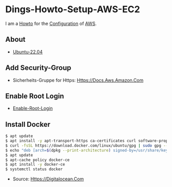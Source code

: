 # Dings-Howto-Setup-AWS-EC2

I am a [Howto](700022.md) for the [Configuration](9000011.md) of [AWS](240000045.md).

## About

- [Ubuntu-22.04](9100007.md)

## Add Security-Group

- Sicherheits-Gruppe for Https: [Https://Docs.Aws.Amazon.Com](https://docs.aws.amazon.com/de_de/cloudhsm/latest/userguide/ssl-offload-enable-traffic-and-verify-certificate.html)

## Enable Root Login

- [Enable-Root-Login](1971092010.md)

## Install Docker

```bash
$ apt update
$ apt install -y apt-transport-https ca-certificates curl software-properties-common
$ curl -fsSL https://download.docker.com/linux/ubuntu/gpg | sudo gpg --dearmor -o /usr/share/keyrings/docker-archive-keyring.gpg
$ echo "deb [arch=$(dpkg --print-architecture) signed-by=/usr/share/keyrings/docker-archive-keyring.gpg] https://download.docker.com/linux/ubuntu $(lsb_release -cs) stable" | sudo tee /etc/apt/sources.list.d/docker.list > /dev/null
$ apt update
$ apt-cache policy docker-ce
$ apt install -y docker-ce
$ systemctl status docker
```

- Source: [Https://Digitalocean.Com](https://digitalocean.com/community/tutorials/how-to-install-and-use-docker-on-ubuntu-22-04)
